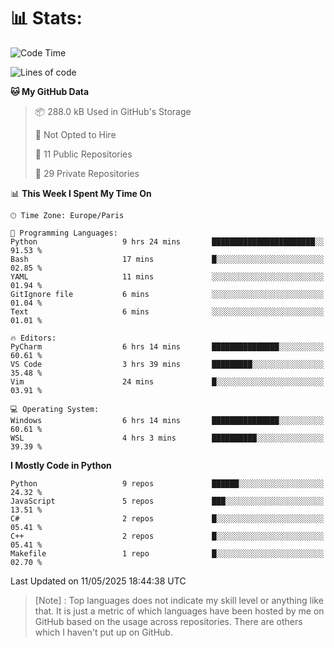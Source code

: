 

<h1>📊 Stats:</h1>

<!--START_SECTION:waka-->
![Code Time](http://img.shields.io/badge/Code%20Time-869%20hrs%2028%20mins-blue)

![Lines of code](https://img.shields.io/badge/From%20Hello%20World%20I%27ve%20Written-6.6%20million%20lines%20of%20code-blue)

**🐱 My GitHub Data** 

> 📦 288.0 kB Used in GitHub's Storage 
 > 
> 🚫 Not Opted to Hire
 > 
> 📜 11 Public Repositories 
 > 
> 🔑 29 Private Repositories 
 > 
📊 **This Week I Spent My Time On** 

```text
🕑︎ Time Zone: Europe/Paris

💬 Programming Languages: 
Python                   9 hrs 24 mins       ███████████████████████░░   91.53 % 
Bash                     17 mins             █░░░░░░░░░░░░░░░░░░░░░░░░   02.85 % 
YAML                     11 mins             ░░░░░░░░░░░░░░░░░░░░░░░░░   01.94 % 
GitIgnore file           6 mins              ░░░░░░░░░░░░░░░░░░░░░░░░░   01.04 % 
Text                     6 mins              ░░░░░░░░░░░░░░░░░░░░░░░░░   01.01 % 

🔥 Editors: 
PyCharm                  6 hrs 14 mins       ███████████████░░░░░░░░░░   60.61 % 
VS Code                  3 hrs 39 mins       █████████░░░░░░░░░░░░░░░░   35.48 % 
Vim                      24 mins             █░░░░░░░░░░░░░░░░░░░░░░░░   03.91 % 

💻 Operating System: 
Windows                  6 hrs 14 mins       ███████████████░░░░░░░░░░   60.61 % 
WSL                      4 hrs 3 mins        ██████████░░░░░░░░░░░░░░░   39.39 % 
```

**I Mostly Code in Python** 

```text
Python                   9 repos             ██████░░░░░░░░░░░░░░░░░░░   24.32 % 
JavaScript               5 repos             ███░░░░░░░░░░░░░░░░░░░░░░   13.51 % 
C#                       2 repos             █░░░░░░░░░░░░░░░░░░░░░░░░   05.41 % 
C++                      2 repos             █░░░░░░░░░░░░░░░░░░░░░░░░   05.41 % 
Makefile                 1 repo              █░░░░░░░░░░░░░░░░░░░░░░░░   02.70 % 
```




 Last Updated on 11/05/2025 18:44:38 UTC
<!--END_SECTION:waka-->

 > [Note] : Top languages does not indicate my skill level or anything like that. It is just a metric of which languages have been hosted by me on GitHub based on the usage across repositories. There are others which I haven't put up on GitHub.</span>
